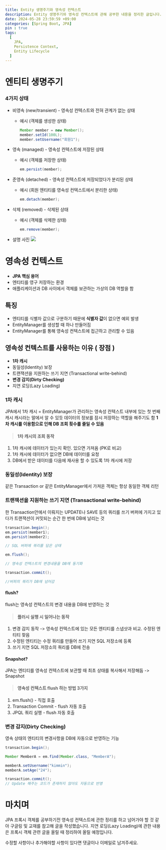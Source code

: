 ```yaml
---
title: Entity 생명주기와 영속성 컨텍스트
description: Entity 생명주기와 영속성 컨텍스트에 관해 공부한 내용을 정리한 글입니다.
date: 2024-05-28 23:59:59 +09:00
categories: [Spring Boot, JPA]
pin : true
tags:
  [
    JPA,
    Persistence Context,
    Entity Lifecycle
  ]
---
```


# 엔티티 생명주기
### 4가지 상태

- 비영속 (new/transient) - 영속성 컨텍스트와 전혀 관계가 없는 상태
    - 예시 (객체를 생성한 상태)

        ```java
        Member member = new Member();
        member.setId(100L);
        member.setUsername("회원1");
        ```

- 영속 (managed) - 영속성 컨텍스트에 저장된 상태
    - 예시 (객체를 저장한 상태)

        ```java
        em.persist(member);
        ```

- 준영속 (detached) - 영속성 컨텍스트에 저장되었다가 분리된 상태
    - 예시 (회원 엔티티를 영속성 컨텍스트에서 분리한 상태)

        ```java
        em.detach(member);
        ```

- 삭제 (removed) - 삭제된 상태
    - 예시 (객체를 삭제한 상태)

        ```java
        em.remove(member);
        ```


- 설명 사진
  ![](https://velog.velcdn.com/images/kimmin1kk/post/c22ac153-dcbd-4228-9b9f-0dd9ef213158/image.png)


# 영속성 컨텍스트

- **JPA 핵심 용어**
- 엔티티를 영구 저장하는 환경
- 애플리케이션과 DB 사이에서 객체를 보관하는 가상의 DB 역할을 함

## 특징

- 엔티티를 식별자 값으로 구분하기 때문에 **식별자 값**이 없으면 예외 발생
- EntityManager를 생성할 때 하나 만들어짐
- EntityManager를 통해 영속성 컨텍스트에 접근하고 관리할 수 있음

## 영속성 컨텍스트를 사용하는 이유 ( 장점 )
- **1차 캐시**
- 동일성(Identity) 보장
- 트랜잭션을 지원하는 쓰기 지연 (Transactional write-behind)
- **변경 감지(Dirty Checking)**
- 지연 로딩(Lazy Loading)

### 1차 캐시
JPA에서 1차 캐시 = EntityManager가 관리하는 영속성 컨텍스트 내부에 있는 첫 번째 캐시
캐시라는 말에서 알 수 있듯 데이터의 정보를 잠시 저장하는 역할을 해주기도 함
**1차 캐시를 이용함으로 인해 DB 조회 횟수를 줄일 수 있음**

>#### 1차 캐시의 조회 동작
1. 1차 캐시에 데이터가 있는지 확인. 있으면 가져옴 (PK로 비교)
2. 1차 캐시에 데이터가 없으면 DB에 데이터를 요청
3. DB에서 받은 데이터를 다음에 재사용 할 수 있도록 1차 캐시에 저장

### 동일성(Identity) 보장
같은 Transaction or 같은 EntityManager에서 가져온 객체는 항상 동일한 객체 리턴

### 트랜잭션을 지원하는 쓰기 지연 (Transactional write-behind)
한 Transaction안에서 이뤄지는 UPDATE나 SAVE 등의 쿼리를 쓰기 버퍼에 가지고 있다가 트랜잭션이 커밋되는 순간 한 번에 DB에 날리는 것
```java
transaction.begin();
em.persist(member1);
em.persist(member2);

// SQL 버퍼에 쿼리를 담은 상태

em.flush();

// 영속성 컨텍스트의 변경내용을 DB에 동기화

transaction.commit(); 

//버퍼의 쿼리가 DB에 넘어감
```


#### flush?
flush는 영속성 컨텍스트의 변경 내용을 DB에 반영하는 것
>#### 플러시 실행 시 일어나는 동작
1. 변경 감지 동작 -> 영속성 컨텍스트에 있는 모든 엔티티를 스냅샷과 비교. 수정된 엔티티 찾음
2. 수정된 엔티티는 수정 쿼리를 만들어 쓰기 지연 SQL 저장소에 등록
3. 쓰기 지연 SQL 저장소의 쿼리를 DB에 전송

#### Snapshot?
JPA는 엔티티를 영속성 컨텍스트에 보관할 때 최초 상태를 복사해서 저장해둠 -> Snapshot

> #### 영속성 컨텍스트 flush 하는 방법 3가지
1. em.flush() - 직접 호출
2. Transaction Commit - flush 자동 호출
3. JPQL 쿼리 실행 - flush 자동 호출


### 변경 감지(Dirty Checking)
영속 상태의 엔티티의 변경사항을 DB에 자동으로 반영하는 기능
```java
transaction.begin();

Member MemberA = em.find(Member.class, "MemberA");

memberA.setUsername("kimmin");
memberA.setAge("24");

transaction.commit();
// Update 해주는 코드가 존재하지 않아도 자동으로 반영
```

# 마치며
JPA 프록시 객체를 공부하기전 영속성 컨텍스트에 관한 정리를 하고 넘어가야 할 것 같아 구글링 및 교재를 참고해 글을 작성했습니다.
지연 로딩(Lazy Loading)에 관한 내용은 프록시 객체 관련 글을 올릴 때 정리하여 올릴 예정입니다.

수정할 사항이나 추가해야할 사항이 있다면 댓글이나 이메일로 남겨주세요.




